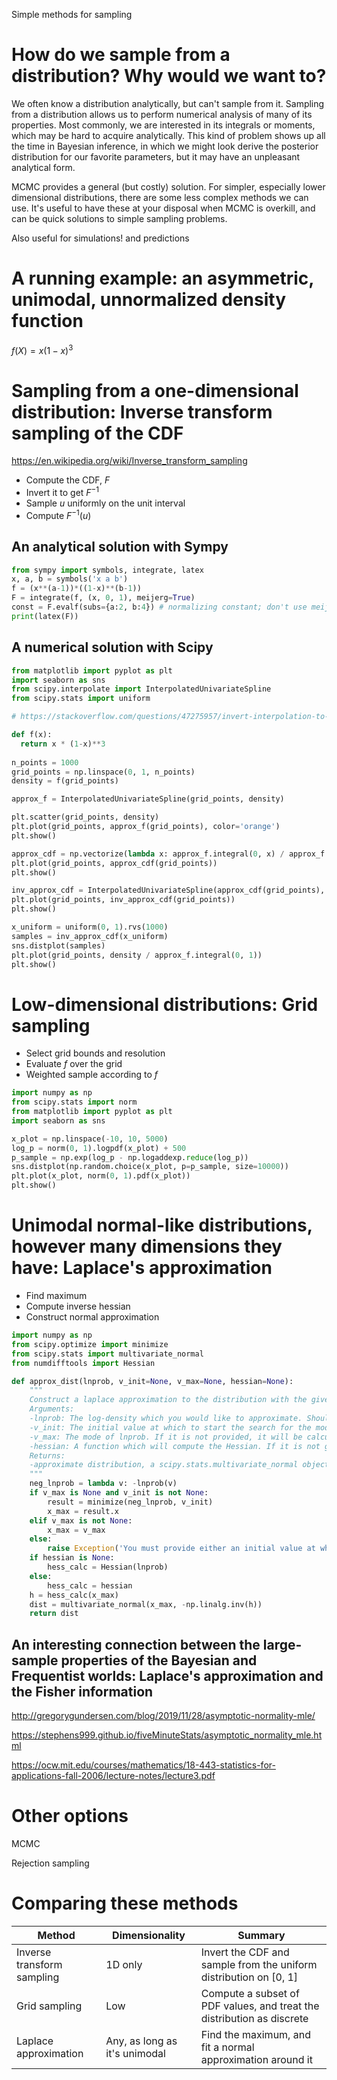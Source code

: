 Simple methods for sampling

# How do we sample from a distribution? Why would we want to?

We often know a distribution analytically, but can't sample from it. Sampling from a distribution allows us to perform numerical analysis of many of its properties. Most commonly, we are interested in its integrals or moments, which may be hard to acquire analytically. This kind of problem shows up all the time in Bayesian inference, in which we might look derive the posterior distribution for our favorite parameters, but it may have an unpleasant analytical form.

MCMC provides a general (but costly) solution. For simpler, especially lower dimensional distributions, there are some less complex methods we can use. It's useful to have these at your disposal when MCMC is overkill, and can be quick solutions to simple sampling problems.

Also useful for simulations! and predictions

# A running example: an asymmetric, unimodal, unnormalized density function

$f(X) = x (1-x)^3$

# Sampling from a one-dimensional distribution: Inverse transform sampling of the CDF

https://en.wikipedia.org/wiki/Inverse_transform_sampling

- Compute the CDF, $F$
- Invert it to get $F^{-1}$
- Sample $u$ uniformly on the unit interval
- Compute $F^{-1}(u)$

## An analytical solution with Sympy

```python
from sympy import symbols, integrate, latex
x, a, b = symbols('x a b')
f = (x**(a-1))*((1-x)**(b-1))
F = integrate(f, (x, 0, 1), meijerg=True)
const = F.evalf(subs={a:2, b:4}) # normalizing constant; don't use meijerg if x is the only variable
print(latex(F))
```

## A numerical solution with Scipy

```python
from matplotlib import pyplot as plt
import seaborn as sns
from scipy.interpolate import InterpolatedUnivariateSpline
from scipy.stats import uniform

# https://stackoverflow.com/questions/47275957/invert-interpolation-to-give-the-variable-associated-with-a-desired-interpolatio

def f(x):
  return x * (1-x)**3
  
n_points = 1000
grid_points = np.linspace(0, 1, n_points)
density = f(grid_points)

approx_f = InterpolatedUnivariateSpline(grid_points, density)

plt.scatter(grid_points, density)
plt.plot(grid_points, approx_f(grid_points), color='orange')
plt.show()

approx_cdf = np.vectorize(lambda x: approx_f.integral(0, x) / approx_f.integral(0, 1))
plt.plot(grid_points, approx_cdf(grid_points))
plt.show()

inv_approx_cdf = InterpolatedUnivariateSpline(approx_cdf(grid_points), grid_points)
plt.plot(grid_points, inv_approx_cdf(grid_points))
plt.show()

x_uniform = uniform(0, 1).rvs(1000)
samples = inv_approx_cdf(x_uniform)
sns.distplot(samples)
plt.plot(grid_points, density / approx_f.integral(0, 1))
plt.show()
```

# Low-dimensional distributions: Grid sampling

- Select grid bounds and resolution
- Evaluate $f$ over the grid
- Weighted sample according to $f$

```python
import numpy as np
from scipy.stats import norm 
from matplotlib import pyplot as plt
import seaborn as sns

x_plot = np.linspace(-10, 10, 5000)
log_p = norm(0, 1).logpdf(x_plot) + 500
p_sample = np.exp(log_p - np.logaddexp.reduce(log_p))
sns.distplot(np.random.choice(x_plot, p=p_sample, size=10000))
plt.plot(x_plot, norm(0, 1).pdf(x_plot))
plt.show()
```

# Unimodal normal-like distributions, however many dimensions they have: Laplace's approximation

- Find maximum
- Compute inverse hessian
- Construct normal approximation

```python
import numpy as np
from scipy.optimize import minimize
from scipy.stats import multivariate_normal
from numdifftools import Hessian

def approx_dist(lnprob, v_init=None, v_max=None, hessian=None):
    """
    Construct a laplace approximation to the distribution with the given log-density.
    Arguments:
    -lnprob: The log-density which you would like to approximate. Should take a vector and return a real number.
    -v_init: The initial value at which to start the search for the mode of lnprob. If it is not given.
    -v_max: The mode of lnprob. If it is not provided, it will be calculated numerically.
    -hessian: A function which will compute the Hessian. If it is not given, it will be approximated numerically.
    Returns:
    -approximate distribution, a scipy.stats.multivariate_normal object
    """
    neg_lnprob = lambda v: -lnprob(v)
    if v_max is None and v_init is not None:
        result = minimize(neg_lnprob, v_init)
        x_max = result.x
    elif v_max is not None:
        x_max = v_max
    else:
        raise Exception('You must provide either an initial value at which to start the search for the mode (v_init) or the value of the mode (v_max)')
    if hessian is None:
        hess_calc = Hessian(lnprob)
    else:
        hess_calc = hessian
    h = hess_calc(x_max)
    dist = multivariate_normal(x_max, -np.linalg.inv(h))
    return dist

```

## An interesting connection between the large-sample properties of the Bayesian and Frequentist worlds: Laplace's approximation and the Fisher information

http://gregorygundersen.com/blog/2019/11/28/asymptotic-normality-mle/

https://stephens999.github.io/fiveMinuteStats/asymptotic_normality_mle.html

https://ocw.mit.edu/courses/mathematics/18-443-statistics-for-applications-fall-2006/lecture-notes/lecture3.pdf

# Other options

MCMC

Rejection sampling

# Comparing these methods

|Method|Dimensionality|Summary|
|-|-|-|
|Inverse transform sampling|1D only|Invert the CDF and sample from the uniform distribution on [0, 1]|
|Grid sampling|Low|Compute a subset of PDF values, and treat the distribution as discrete|
|Laplace approximation|Any, as long as it's unimodal|Find the maximum, and fit a normal approximation around it|
